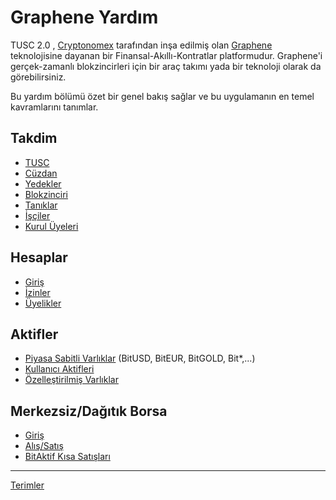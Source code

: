 # Graphene Yardım

TUSC 2.0 , [Cryptonomex](http://cryptonomex.com) tarafından inşa edilmiş olan
[Graphene](https://github.com/cryptonomex/graphene) teknolojisine dayanan bir 
Finansal-Akıllı-Kontratlar platformudur. Graphene'i  gerçek-zamanlı blokzincirleri için 
bir araç takımı yada bir teknoloji olarak da görebilirsiniz.

Bu yardım bölümü özet bir genel bakış sağlar ve bu uygulamanın en temel 
kavramlarını tanımlar.

## Takdim 
 * [TUSC](introduction/tusc.md)
 * [Cüzdan](introduction/wallets.md)
 * [Yedekler](introduction/backups.md)
 * [Blokzinciri](introduction/blockchain.md)
 * [Tanıklar](introduction/witness.md)
 * [İşçiler](introduction/workers.md)
 * [Kurul Üyeleri](introduction/committee.md)

## Hesaplar
 * [Giriş](accounts/general.md)
 * [İzinler](accounts/permissions.md)
 * [Üyelikler](accounts/membership.md)

## Aktifler
 * [Piyasa Sabitli Varlıklar](assets/mpa.md) (BitUSD, BitEUR, BitGOLD, Bit\*,...)
 * [Kullanıcı Aktifleri](assets/uia.md)
 * [Özelleştirilmiş Varlıklar](assets/privbitassets.md)

## Merkezsiz/Dağıtık Borsa
 * [Giriş](dex/introduction.md)
 * [Alış/Satış](dex/trading.md)
 * [BitAktif Kısa Satışları](dex/shorting.md)

----------
[Terimler](glossary.md)